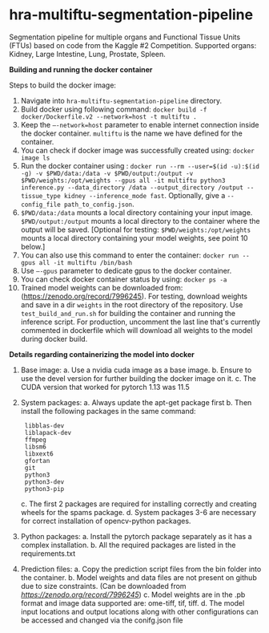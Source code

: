 # hra-multiftu-segmentation-pipeline
Segmentation pipeline for multiple organs and Functional Tissue Units (FTUs) based on code from the Kaggle #2 Competition.
Supported organs: Kidney, Large Intestine, Lung, Prostate, Spleen. 

**Building and running the docker container**

Steps to build the docker image:

1. Navigate into `hra-multiftu-segmentation-pipeline` directory.
2. Build docker using following command: `docker build -f docker/Dockerfile.v2 --network=host -t multiftu .`
3. Keep the `–-network=host` parameter to enable internet connection inside the
docker container. `multiftu` is the name we have defined for the container.
4. You can check if docker image was successfully created using: `docker image ls`
5. Run the docker container using : `docker run --rm --user=$(id -u):$(id -g) -v $PWD/data:/data -v $PWD/output:/output -v $PWD/weights:/opt/weights --gpus all -it multiftu python3 inference.py --data_directory /data --output_directory /output --tissue_type kidney --inference_mode fast`. Optionally, give a `--config_file path_to_config.json`.
6. `$PWD/data:/data` mounts a local directory containing your input image. `$PWD/output:/output` mounts a local directory to the container where the output will be saved. [Optional for testing: `$PWD/weights:/opt/weights` mounts a local directory containing your model weights, see point 10 below.] 
7. You can also use this command to enter the container: `docker run --gpus all -it multiftu /bin/bash`
8. Use `–-gpus` parameter to dedicate gpus to the docker container.
9. You can check docker container status by using: `docker ps -a`
10. Trained model weights can be downloaded from: (https://zenodo.org/record/7996245). For testing, download weights and save in a dir `weights` in the root directory of the repository. Use `test_build_and_run.sh` for building the container and running the inference script. For production, uncomment the last line that's currently commented in dockerfile which will download all weights to the model during docker build.

**Details regarding containerizing the model into docker**
1. Base image:
    a. Use a nvidia cuda image as a base image.
    b. Ensure to use the devel version for further building the docker image on it.
    c. The CUDA version that worked for pytorch 1.13 was 11.5
2. System packages:
    a. Always update the apt-get package first
    b. Then install the following packages in the same command:
  
        libblas-dev
        liblapack-dev
        ffmpeg
        libsm6
        libxext6
        gfortan
        git
        python3
        python3-dev
        python3-pip
    
   c. The first 2 packages are required for installing correctly and creating wheels for the
     spams package.
   d. System packages 3-6 are necessary for correct installation of opencv-python packages.
3. Python packages:
    a. Install the pytorch package separately as it has a complex installation.
    b. All the required packages are listed in the requirements.txt
4. Prediction files:
    a. Copy the prediction script files from the bin folder into the container.
    b. Model weights and data files are not present on github due to size constraints. (Can be downloaded from *https://zenodo.org/record/7996245*)
    c. Model weights are in the .pb format and image data supported are: ome-tiff, tif, tiff.
    d. The model input locations and output locations along with other configurations can be accessed and changed via the conifg.json file
